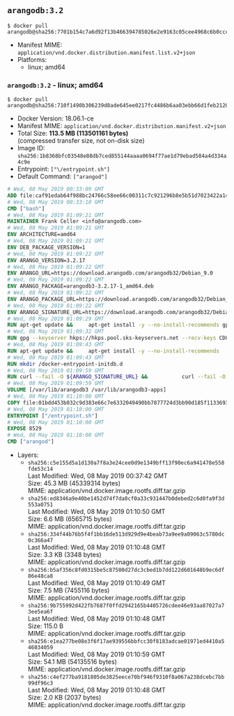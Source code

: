 ## `arangodb:3.2`

```console
$ docker pull arangodb@sha256:7701b154c7a6d92f13b466394785026e2e9163c05cee4968c6b0ccc6dacccc2c
```

-	Manifest MIME: `application/vnd.docker.distribution.manifest.list.v2+json`
-	Platforms:
	-	linux; amd64

### `arangodb:3.2` - linux; amd64

```console
$ docker pull arangodb@sha256:710f1490b306239d8ade645ee0217fc4486b6aa03ebb66d1feb212000f1fddb7
```

-	Docker Version: 18.06.1-ce
-	Manifest MIME: `application/vnd.docker.distribution.manifest.v2+json`
-	Total Size: **113.5 MB (113501161 bytes)**  
	(compressed transfer size, not on-disk size)
-	Image ID: `sha256:1b8368bfc03548e88db7ced855144aaaa0694f77ae1d79ebad584a4d334a4c9e`
-	Entrypoint: `["\/entrypoint.sh"]`
-	Default Command: `["arangod"]`

```dockerfile
# Wed, 08 May 2019 00:33:09 GMT
ADD file:caf91edab64f988bc24766c58ee66c00311c7c921296b8e5b51d7023422a1485 in / 
# Wed, 08 May 2019 00:33:10 GMT
CMD ["bash"]
# Wed, 08 May 2019 01:09:21 GMT
MAINTAINER Frank Celler <info@arangodb.com>
# Wed, 08 May 2019 01:09:21 GMT
ENV ARCHITECTURE=amd64
# Wed, 08 May 2019 01:09:21 GMT
ENV DEB_PACKAGE_VERSION=1
# Wed, 08 May 2019 01:09:22 GMT
ENV ARANGO_VERSION=3.2.17
# Wed, 08 May 2019 01:09:22 GMT
ENV ARANGO_URL=https://download.arangodb.com/arangodb32/Debian_9.0
# Wed, 08 May 2019 01:09:22 GMT
ENV ARANGO_PACKAGE=arangodb3-3.2.17-1_amd64.deb
# Wed, 08 May 2019 01:09:22 GMT
ENV ARANGO_PACKAGE_URL=https://download.arangodb.com/arangodb32/Debian_9.0/amd64/arangodb3-3.2.17-1_amd64.deb
# Wed, 08 May 2019 01:09:22 GMT
ENV ARANGO_SIGNATURE_URL=https://download.arangodb.com/arangodb32/Debian_9.0/amd64/arangodb3-3.2.17-1_amd64.deb.asc
# Wed, 08 May 2019 01:09:29 GMT
RUN apt-get update &&     apt-get install -y --no-install-recommends gpg dirmngr     &&     rm -rf /var/lib/apt/lists/*
# Wed, 08 May 2019 01:09:32 GMT
RUN gpg --keyserver hkps://hkps.pool.sks-keyservers.net --recv-keys CD8CB0F1E0AD5B52E93F41E7EA93F5E56E751E9B
# Wed, 08 May 2019 01:09:43 GMT
RUN apt-get update &&     apt-get install -y --no-install-recommends         libjemalloc1         ca-certificates         pwgen         curl         numactl     &&     rm -rf /var/lib/apt/lists/*
# Wed, 08 May 2019 01:09:43 GMT
RUN mkdir /docker-entrypoint-initdb.d
# Wed, 08 May 2019 01:09:59 GMT
RUN curl --fail -O ${ARANGO_SIGNATURE_URL} &&           curl --fail -O ${ARANGO_PACKAGE_URL} &&             gpg --verify ${ARANGO_PACKAGE}.asc &&     (echo arangodb3 arangodb3/password password test | debconf-set-selections) &&     (echo arangodb3 arangodb3/password_again password test | debconf-set-selections) &&     DEBIAN_FRONTEND="noninteractive" dpkg -i ${ARANGO_PACKAGE} &&     rm -rf /var/lib/arangodb3/* &&     sed -ri         -e 's!127\.0\.0\.1!0.0.0.0!g'         -e 's!^(file\s*=).*!\1 -!'         -e 's!^\s*uid\s*=.*!!'         /etc/arangodb3/arangod.conf     && chgrp 0 /var/lib/arangodb3 /var/lib/arangodb3-apps     && chmod 775 /var/lib/arangodb3 /var/lib/arangodb3-apps     &&     rm -f ${ARANGO_PACKAGE}*
# Wed, 08 May 2019 01:09:59 GMT
VOLUME [/var/lib/arangodb3 /var/lib/arangodb3-apps]
# Wed, 08 May 2019 01:10:00 GMT
COPY file:01bdd453b032c9d383e66c7e6332049490bb7877724d3bb90d185f11336934d2 in /entrypoint.sh 
# Wed, 08 May 2019 01:10:00 GMT
ENTRYPOINT ["/entrypoint.sh"]
# Wed, 08 May 2019 01:10:00 GMT
EXPOSE 8529
# Wed, 08 May 2019 01:10:00 GMT
CMD ["arangod"]
```

-	Layers:
	-	`sha256:c5e155d5a1d130a7f8a3e24cee0d9e1349bff13f90ec6a941478e558fde53c14`  
		Last Modified: Wed, 08 May 2019 00:37:42 GMT  
		Size: 45.3 MB (45339314 bytes)  
		MIME: application/vnd.docker.image.rootfs.diff.tar.gzip
	-	`sha256:ed8346a9e40be1452d74f7da0cf0a33c931447b0debed2c6d0fa9f3d553a0751`  
		Last Modified: Wed, 08 May 2019 01:10:50 GMT  
		Size: 6.6 MB (6565715 bytes)  
		MIME: application/vnd.docker.image.rootfs.diff.tar.gzip
	-	`sha256:334f44b76b5f4f1bb16de513d929d9e4beab73a9ee9a09063c5780dc0c366a47`  
		Last Modified: Wed, 08 May 2019 01:10:48 GMT  
		Size: 3.3 KB (3348 bytes)  
		MIME: application/vnd.docker.image.rootfs.diff.tar.gzip
	-	`sha256:b5af356c8fd0315be5c87500d27dc3cbed1b7dd122d601648b9ec6df86e48ca8`  
		Last Modified: Wed, 08 May 2019 01:10:49 GMT  
		Size: 7.5 MB (7455116 bytes)  
		MIME: application/vnd.docker.image.rootfs.diff.tar.gzip
	-	`sha256:9b755992d422fb7687f0ffd2942165b4405726cdee46e93aa87027a73ee5ea6f`  
		Last Modified: Wed, 08 May 2019 01:10:48 GMT  
		Size: 115.0 B  
		MIME: application/vnd.docker.image.rootfs.diff.tar.gzip
	-	`sha256:e1ea277be08e3f6f17ae939556bbfcc30f8183adcae01971ed4410a546034059`  
		Last Modified: Wed, 08 May 2019 01:10:59 GMT  
		Size: 54.1 MB (54135516 bytes)  
		MIME: application/vnd.docker.image.rootfs.diff.tar.gzip
	-	`sha256:c4ef277ba9181805de3825eece70bf946f9310f8a067a238dcebc7bb99df96c3`  
		Last Modified: Wed, 08 May 2019 01:10:48 GMT  
		Size: 2.0 KB (2037 bytes)  
		MIME: application/vnd.docker.image.rootfs.diff.tar.gzip

